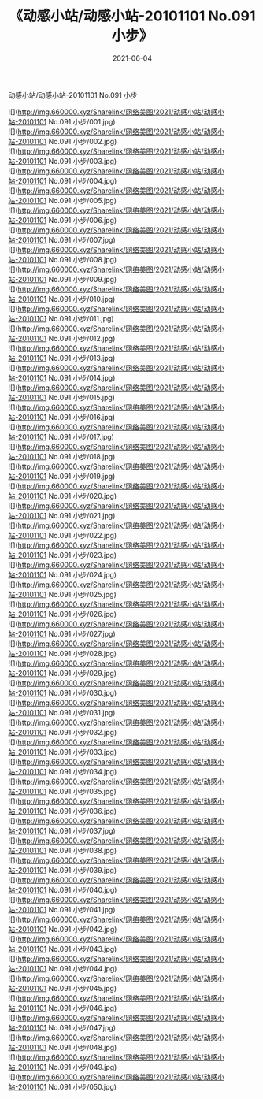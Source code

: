 ﻿---
layout: post
title:  《动感小站/动感小站-20101101 No.091 小步》
date:   2021-06-04
img: http://img.660000.xyz/Sharelink/网络美图/2021/动感小站/动感小站-20101101 No.091 小步/000.jpg
categories: [美女, 清纯, 唯美]
---

动感小站/动感小站-20101101 No.091 小步

 ![](http://img.660000.xyz/Sharelink/网络美图/2021/动感小站/动感小站-20101101 No.091 小步/001.jpg) <br>![](http://img.660000.xyz/Sharelink/网络美图/2021/动感小站/动感小站-20101101 No.091 小步/002.jpg) <br>![](http://img.660000.xyz/Sharelink/网络美图/2021/动感小站/动感小站-20101101 No.091 小步/003.jpg) <br>![](http://img.660000.xyz/Sharelink/网络美图/2021/动感小站/动感小站-20101101 No.091 小步/004.jpg) <br>![](http://img.660000.xyz/Sharelink/网络美图/2021/动感小站/动感小站-20101101 No.091 小步/005.jpg) <br>![](http://img.660000.xyz/Sharelink/网络美图/2021/动感小站/动感小站-20101101 No.091 小步/006.jpg) <br>![](http://img.660000.xyz/Sharelink/网络美图/2021/动感小站/动感小站-20101101 No.091 小步/007.jpg) <br>![](http://img.660000.xyz/Sharelink/网络美图/2021/动感小站/动感小站-20101101 No.091 小步/008.jpg) <br>![](http://img.660000.xyz/Sharelink/网络美图/2021/动感小站/动感小站-20101101 No.091 小步/009.jpg) <br>![](http://img.660000.xyz/Sharelink/网络美图/2021/动感小站/动感小站-20101101 No.091 小步/010.jpg) <br>![](http://img.660000.xyz/Sharelink/网络美图/2021/动感小站/动感小站-20101101 No.091 小步/011.jpg) <br>![](http://img.660000.xyz/Sharelink/网络美图/2021/动感小站/动感小站-20101101 No.091 小步/012.jpg) <br>![](http://img.660000.xyz/Sharelink/网络美图/2021/动感小站/动感小站-20101101 No.091 小步/013.jpg) <br>![](http://img.660000.xyz/Sharelink/网络美图/2021/动感小站/动感小站-20101101 No.091 小步/014.jpg) <br>![](http://img.660000.xyz/Sharelink/网络美图/2021/动感小站/动感小站-20101101 No.091 小步/015.jpg) <br>![](http://img.660000.xyz/Sharelink/网络美图/2021/动感小站/动感小站-20101101 No.091 小步/016.jpg) <br>![](http://img.660000.xyz/Sharelink/网络美图/2021/动感小站/动感小站-20101101 No.091 小步/017.jpg) <br>![](http://img.660000.xyz/Sharelink/网络美图/2021/动感小站/动感小站-20101101 No.091 小步/018.jpg) <br>![](http://img.660000.xyz/Sharelink/网络美图/2021/动感小站/动感小站-20101101 No.091 小步/019.jpg) <br>![](http://img.660000.xyz/Sharelink/网络美图/2021/动感小站/动感小站-20101101 No.091 小步/020.jpg) <br>![](http://img.660000.xyz/Sharelink/网络美图/2021/动感小站/动感小站-20101101 No.091 小步/021.jpg) <br>![](http://img.660000.xyz/Sharelink/网络美图/2021/动感小站/动感小站-20101101 No.091 小步/022.jpg) <br>![](http://img.660000.xyz/Sharelink/网络美图/2021/动感小站/动感小站-20101101 No.091 小步/023.jpg) <br>![](http://img.660000.xyz/Sharelink/网络美图/2021/动感小站/动感小站-20101101 No.091 小步/024.jpg) <br>![](http://img.660000.xyz/Sharelink/网络美图/2021/动感小站/动感小站-20101101 No.091 小步/025.jpg) <br>![](http://img.660000.xyz/Sharelink/网络美图/2021/动感小站/动感小站-20101101 No.091 小步/026.jpg) <br>![](http://img.660000.xyz/Sharelink/网络美图/2021/动感小站/动感小站-20101101 No.091 小步/027.jpg) <br>![](http://img.660000.xyz/Sharelink/网络美图/2021/动感小站/动感小站-20101101 No.091 小步/028.jpg) <br>![](http://img.660000.xyz/Sharelink/网络美图/2021/动感小站/动感小站-20101101 No.091 小步/029.jpg) <br>![](http://img.660000.xyz/Sharelink/网络美图/2021/动感小站/动感小站-20101101 No.091 小步/030.jpg) <br>![](http://img.660000.xyz/Sharelink/网络美图/2021/动感小站/动感小站-20101101 No.091 小步/031.jpg) <br>![](http://img.660000.xyz/Sharelink/网络美图/2021/动感小站/动感小站-20101101 No.091 小步/032.jpg) <br>![](http://img.660000.xyz/Sharelink/网络美图/2021/动感小站/动感小站-20101101 No.091 小步/033.jpg) <br>![](http://img.660000.xyz/Sharelink/网络美图/2021/动感小站/动感小站-20101101 No.091 小步/034.jpg) <br>![](http://img.660000.xyz/Sharelink/网络美图/2021/动感小站/动感小站-20101101 No.091 小步/035.jpg) <br>![](http://img.660000.xyz/Sharelink/网络美图/2021/动感小站/动感小站-20101101 No.091 小步/036.jpg) <br>![](http://img.660000.xyz/Sharelink/网络美图/2021/动感小站/动感小站-20101101 No.091 小步/037.jpg) <br>![](http://img.660000.xyz/Sharelink/网络美图/2021/动感小站/动感小站-20101101 No.091 小步/038.jpg) <br>![](http://img.660000.xyz/Sharelink/网络美图/2021/动感小站/动感小站-20101101 No.091 小步/039.jpg) <br>![](http://img.660000.xyz/Sharelink/网络美图/2021/动感小站/动感小站-20101101 No.091 小步/040.jpg) <br>![](http://img.660000.xyz/Sharelink/网络美图/2021/动感小站/动感小站-20101101 No.091 小步/041.jpg) <br>![](http://img.660000.xyz/Sharelink/网络美图/2021/动感小站/动感小站-20101101 No.091 小步/042.jpg) <br>![](http://img.660000.xyz/Sharelink/网络美图/2021/动感小站/动感小站-20101101 No.091 小步/043.jpg) <br>![](http://img.660000.xyz/Sharelink/网络美图/2021/动感小站/动感小站-20101101 No.091 小步/044.jpg) <br>![](http://img.660000.xyz/Sharelink/网络美图/2021/动感小站/动感小站-20101101 No.091 小步/045.jpg) <br>![](http://img.660000.xyz/Sharelink/网络美图/2021/动感小站/动感小站-20101101 No.091 小步/046.jpg) <br>![](http://img.660000.xyz/Sharelink/网络美图/2021/动感小站/动感小站-20101101 No.091 小步/047.jpg) <br>![](http://img.660000.xyz/Sharelink/网络美图/2021/动感小站/动感小站-20101101 No.091 小步/048.jpg) <br>![](http://img.660000.xyz/Sharelink/网络美图/2021/动感小站/动感小站-20101101 No.091 小步/049.jpg) <br>![](http://img.660000.xyz/Sharelink/网络美图/2021/动感小站/动感小站-20101101 No.091 小步/050.jpg) <br>